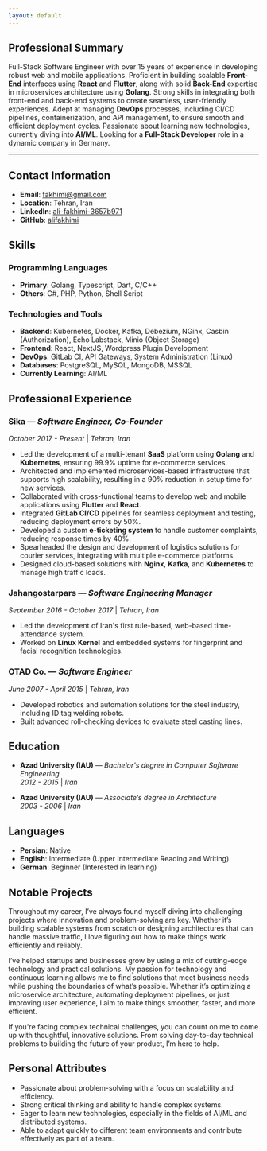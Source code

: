```yaml
---
layout: default
---
```


## Professional Summary

Full-Stack Software Engineer with over 15 years of experience in developing robust web and mobile applications. Proficient in building scalable **Front-End** interfaces using **React** and **Flutter**, along with solid **Back-End** expertise in microservices architecture using **Golang**. Strong skills in integrating both front-end and back-end systems to create seamless, user-friendly experiences. Adept at managing **DevOps** processes, including CI/CD pipelines, containerization, and API management, to ensure smooth and efficient deployment cycles. Passionate about learning new technologies, currently diving into **AI/ML**. Looking for a **Full-Stack Developer** role in a dynamic company in Germany.

---

## Contact Information

- **Email**: <fakhimi@gmail.com>
- **Location**: Tehran, Iran
- **LinkedIn**: [ali-fakhimi-3657b971](https://www.linkedin.com/in/ali-fakhimi-3657b971)
- **GitHub**: [alifakhimi](https://github.com/alifakhimi)

## Skills

### Programming Languages

- **Primary**: Golang, Typescript, Dart, C/C++
- **Others**: C#, PHP, Python, Shell Script

### Technologies and Tools

- **Backend**: Kubernetes, Docker, Kafka, Debezium, NGinx, Casbin (Authorization), Echo Labstack, Minio (Object Storage)
- **Frontend**: React, NextJS, Wordpress Plugin Development
- **DevOps**: GitLab CI, API Gateways, System Administration (Linux)
- **Databases**: PostgreSQL, MySQL, MongoDB, MSSQL
- **Currently Learning**: AI/ML

## Professional Experience

### **Sika** — _Software Engineer, Co-Founder_

_October 2017 - Present_ | _Tehran, Iran_

- Led the development of a multi-tenant **SaaS** platform using **Golang** and **Kubernetes**, ensuring 99.9% uptime for e-commerce services.
- Architected and implemented microservices-based infrastructure that supports high scalability, resulting in a 90% reduction in setup time for new services.
- Collaborated with cross-functional teams to develop web and mobile applications using **Flutter** and **React**.
- Integrated **GitLab CI/CD** pipelines for seamless deployment and testing, reducing deployment errors by 50%.
- Developed a custom **e-ticketing system** to handle customer complaints, reducing response times by 40%.
- Spearheaded the design and development of logistics solutions for courier services, integrating with multiple e-commerce platforms.
- Designed cloud-based solutions with **Nginx**, **Kafka**, and **Kubernetes** to manage high traffic loads.

### **Jahangostarpars** — _Software Engineering Manager_

_September 2016 - October 2017_ | _Tehran, Iran_

- Led the development of Iran's first rule-based, web-based time-attendance system.
- Worked on **Linux Kernel** and embedded systems for fingerprint and facial recognition technologies.

### **OTAD Co.** — _Software Engineer_

_June 2007 - April 2015_ | _Tehran, Iran_

- Developed robotics and automation solutions for the steel industry, including ID tag welding robots.
- Built advanced roll-checking devices to evaluate steel casting lines.

## Education

- **Azad University (IAU)** — _Bachelor's degree in Computer Software Engineering_  
  _2012 - 2015_ | _Iran_

- **Azad University (IAU)** — _Associate’s degree in Architecture_  
  _2003 - 2006_ | _Iran_

## Languages

- **Persian**: Native
- **English**: Intermediate (Upper Intermediate Reading and Writing)
- **German**: Beginner (Interested in learning)

## Notable Projects

Throughout my career, I’ve always found myself diving into challenging projects where innovation and problem-solving are key. Whether it’s building scalable systems from scratch or designing architectures that can handle massive traffic, I love figuring out how to make things work efficiently and reliably.

I’ve helped startups and businesses grow by using a mix of cutting-edge technology and practical solutions. My passion for technology and continuous learning allows me to find solutions that meet business needs while pushing the boundaries of what’s possible. Whether it’s optimizing a microservice architecture, automating deployment pipelines, or just improving user experience, I aim to make things smoother, faster, and more efficient.

If you're facing complex technical challenges, you can count on me to come up with thoughtful, innovative solutions. From solving day-to-day technical problems to building the future of your product, I’m here to help.

## Personal Attributes

- Passionate about problem-solving with a focus on scalability and efficiency.
- Strong critical thinking and ability to handle complex systems.
- Eager to learn new technologies, especially in the fields of AI/ML and distributed systems.
- Able to adapt quickly to different team environments and contribute effectively as part of a team.
